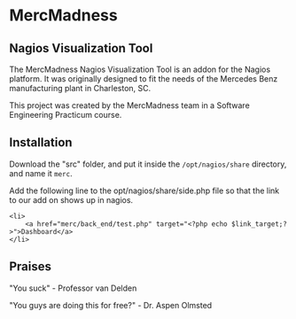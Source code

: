# MercMadness
## Nagios Visualization Tool
The MercMadness Nagios Visualization Tool is an addon for the Nagios platform. 
It was originally designed to fit the needs of the Mercedes Benz manufacturing plant in Charleston, SC.

This project was created by the MercMadness team in a Software Engineering Practicum course.
## Installation
Download the "src" folder, and put it inside the `/opt/nagios/share` directory, and name it `merc`.

Add the following line to the opt/nagios/share/side.php file so that the link to our add on shows up in nagios.

    <li>
        <a href="merc/back_end/test.php" target="<?php echo $link_target;?>">Dashboard</a>
    </li>

## Praises
"You suck" - Professor van Delden

"You guys are doing this for free?" - Dr. Aspen Olmsted
